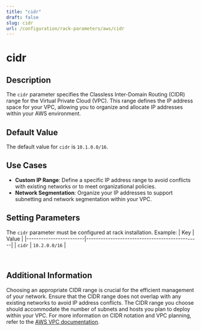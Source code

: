 ```yaml
---
title: "cidr"
draft: false
slug: cidr
url: /configuration/rack-parameters/aws/cidr
---
```


# cidr

## Description
The `cidr` parameter specifies the Classless Inter-Domain Routing (CIDR) range for the Virtual Private Cloud (VPC). This range defines the IP address space for your VPC, allowing you to organize and allocate IP addresses within your AWS environment.

## Default Value
The default value for `cidr` is `10.1.0.0/16`.

## Use Cases
- **Custom IP Range**: Define a specific IP address range to avoid conflicts with existing networks or to meet organizational policies.
- **Network Segmentation**: Organize your IP addresses to support subnetting and network segmentation within your VPC.

## Setting Parameters
The `cidr` parameter must be configured at rack installation. Example:
| Key                    | Value                                         |
|------------------------|-----------------------------------------------|
| `cidr`  | `10.2.0.0/16` |

&nbsp;

## Additional Information
Choosing an appropriate CIDR range is crucial for the efficient management of your network. Ensure that the CIDR range does not overlap with any existing networks to avoid IP address conflicts. The CIDR range you choose should accommodate the number of subnets and hosts you plan to deploy within your VPC. For more information on CIDR notation and VPC planning, refer to the [AWS VPC documentation](https://docs.aws.amazon.com/vpc/latest/userguide/VPC_Subnets.html#VPC_Sizing).
